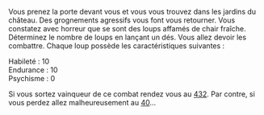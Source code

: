 Vous prenez la porte devant vous et vous vous trouvez dans les jardins du château. Des grognements agressifs vous font vous retourner. Vous constatez avec horreur que se sont des loups affamés de chair fraîche. Déterminez le nombre de loups en lançant un dés. Vous allez devoir les combattre. Chaque loup possède les caractéristiques suivantes :

Habileté : 10  
Endurance : 10  
Psychisme : 0  

Si vous sortez vainqueur de ce combat rendez vous au [432](432). Par contre, si vous perdez allez malheureusement au [40](40)...